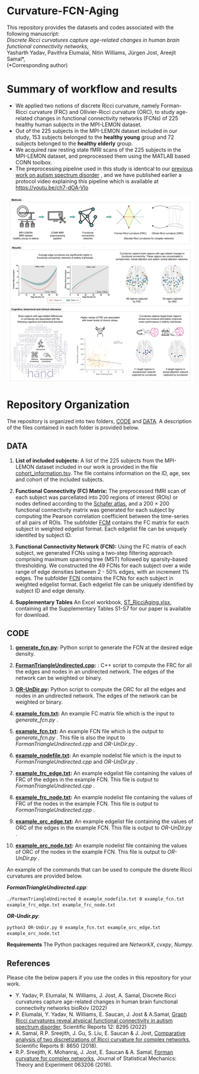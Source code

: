# Curvature-FCN-Aging

This repository provides the datasets and codes associated with the following manuscript:<br>
<i>Discrete Ricci curvatures capture age-related changes in human brain functional connectivity networks,</i><br>
Yasharth Yadav, Pavithra Elumalai, Nitin Williams, Jürgen Jost, Areejit Samal*,<br>
(*Corresponding author)

# Summary of workflow and results

* We applied two notions of discrete Ricci curvature, namely Forman-Ricci curvature (FRC) and Ollivier-Ricci curvature (ORC), to study age-related changes in functional connectivity networks (FCNs) of 225 healthy human subjects in the MPI-LEMON dataset.
* Out of the 225 subjects in the MPI-LEMON dataset included in our study, 153 subjects belonged to the **healthy young** group and 72 subjects belonged to the **healthy elderly** group.
* We acquired raw resting state fMRI scans of the 225 subjects in the MPI-LEMON dataset, and preprocessed them using the MATLAB based CONN toolbox. 
* The preprocessing pipeline used in this study is identical to our [previous work on autism spectrum disorder](https://doi.org/10.1038/s41598-022-12171-y "Graph Ricci curvatures reveal atypical functional connectivity in autism spectrum disorder") , and we have published earlier a protocol video explaining this pipeline which is available at https://youtu.be/ch7-dOA-Vlo

![network example](https://github.com/asamallab/Curvature-FCN-Aging/blob/main/summary_figure.png)

# Repository Organization

The repository is organized into two folders, [CODE](https://github.com/asamallab/Curvature-FCN-Aging/tree/main/CODE) and [DATA](https://github.com/asamallab/Curvature-FCN-Aging/tree/main/DATA). A description of the files contained in each folder is provided below.

## DATA

1. **List of included subjects:**
A list of the 225 subjects from the MPI-LEMON dataset included in our work is provided in the file [cohort_information.tsv](https://github.com/asamallab/Curvature-FCN-Aging/blob/main/DATA/cohort_information.tsv). The file contains information on the ID, age, sex and cohort of the included subjects.

2. **Functional Connectivity (FC) Matrix:**
The preprocessed fMRI scan of each subject was parcellated into 200 regions of interest (ROIs) or nodes defined according to the [Schafer atlas](https://doi.org/10.1093/cercor/bhx179 "Local-Global Parcellation of the Human Cerebral Cortex from Intrinsic Functional Connectivity MRI"), and a 200 × 200 functional connectivity matrix was generated for each subject by computing the Pearson correlation coefficient between the time-series of all pairs of ROIs. The subfolder [FCM](https://github.com/asamallab/Curvature-FCN-Aging/tree/main/DATA/FCM) contains the FC matrix for each subject in weighted edgelist format. Each edgelist file can be uniquely identifed by subject ID.

3. **Functional Connectivity Network (FCN):**
Using the FC matrix of each subject, we generated FCNs using a two-step filtering approach comprising maximum spanning tree (MST) followed by sparsity-based thresholding. We constructed the 49 FCNs for each subject over a wide range of edge densities between 2 - 50% edges, with an increment 1% edges.
The subfolder [FCN](https://github.com/asamallab/Curvature-FCN-Aging/tree/main/DATA/FCN) contains the FCNs for each subject in weighted edgelist format. Each edgelist file can be uniquely identified by subject ID and edge density.

4. **Supplementary Tables**
An Excel workbook, [ST_RicciAging.xlsx](https://github.com/asamallab/Curvature-FCN-Aging/blob/main/DATA/ST_RicciAging.xlsx), containing all the Supplementary Tables S1-S7 for our paper is available for download.

## CODE

1. **[generate_fcn.py](https://github.com/asamallab/Curvature-FCN-Aging/blob/main/CODE/generate_fcn.py):**
Python script to generate the FCN at the desired edge density.

2. **[FormanTriangleUndirected.cpp](https://github.com/asamallab/Curvature-FCN-Aging/blob/main/CODE/FormanTriangleUndirected.cpp):** : C++ script to compute the FRC for all the edges and nodes in an undirected network. The edges of the network can be weighted or binary.

3. **[OR-UnDir.py](https://github.com/asamallab/Curvature-FCN-Aging/blob/main/CODE/OR-UnDir.py):** Python script to compute the ORC for all the edges and nodes in an undirected network. The edges of the network can be weighted or binary.

4. **[example_fcm.txt](https://github.com/asamallab/Curvature-FCN-Aging/blob/main/CODE/example_fcm.txt):** An example FC matrix file which is the input to _generate_fcn.py_ .

5. **[example_fcn.txt](https://github.com/asamallab/Curvature-FCN-Aging/blob/main/CODE/example_fcn.txt):** An example FCN file which is the output to _generate_fcn.py_ . This file is also the input to _FormanTriangleUndirected.cpp_ and _OR-UnDir.py_ .

6. **[example_nodefile.txt](https://github.com/asamallab/Curvature-FCN-Aging/blob/main/CODE/example_nodefile.txt):** An example nodelist file which is the input to _FormanTriangleUndirected.cpp_ and _OR-UnDir.py_ .

7. **[example_frc_edge.txt](https://github.com/asamallab/Curvature-FCN-Aging/blob/main/CODE/example_frc_edge.txt):** An example edgelist file containing the values of FRC of the edges in the example FCN. This file is output to _FormanTriangleUndirected.cpp_ .

8. **[example_frc_node.txt](https://github.com/asamallab/Curvature-FCN-Aging/blob/main/CODE/example_frc_node.txt):** An example nodelist file containing the values of FRC of the nodes in the example FCN. This file is output to _FormanTriangleUndirected.cpp_ .

9. **[example_orc_edge.txt](https://github.com/asamallab/Curvature-FCN-Aging/blob/main/CODE/example_orc_edge.txt):** An example edgelist file containing the values of ORC of the edges in the example FCN. This file is output to _OR-UnDir.py_ .

10. **[example_orc_node.txt](https://github.com/asamallab/Curvature-FCN-Aging/blob/main/CODE/example_orc_node.txt):** An example nodelist file containing the values of ORC of the nodes in the example FCN. This file is output to _OR-UnDir.py_ .

An example of the commands that can be used to compute the disrete Ricci curvatures are provided below.

_**FormanTriangleUndirected.cpp**_: 

```
./FormanTriangleUndirected 0 example_nodefile.txt 0 example_fcn.txt example_frc_edge.txt example_frc_node.txt
```

_**OR-Undir.py**_: 

```
python3 OR-UnDir.py 0 example_fcn.txt example_orc_edge.txt example_orc_node.txt
```

**Requirements**
The Python packages required are _NetworkX_, _cvxpy_, _Numpy._

## References

Please cite the below papers if you use the codes in this repository for your work.

* Y. Yadav, P. Elumalai, N. Williams, J. Jost, A. Samal, Discrete Ricci curvatures capture age-related changes in human brain functional connectivity networks bioRxiv (2022)
* P. Elumalai, Y. Yadav, N. Williams, E. Saucan, J. Jost & A.Samal, [Graph Ricci curvatures reveal atypical functional connectivity in autism spectrum disorder](https://www.nature.com/articles/s41598-022-12171-y#citeas),  Scientific Reports 12: 8295 (2022)
* A. Samal, R.P. Sreejith, J. Gu, S. Liu, E. Saucan & J. Jost, [Comparative analysis of two discretizations of Ricci curvature for complex networks](https://www.nature.com/articles/s41598-018-27001-3), Scientific Reports 8: 8650 (2018).
* R.P. Sreejith, K. Mohanraj, J. Jost, E. Saucan & A. Samal, [Forman curvature for complex networks](https://iopscience.iop.org/article/10.1088/1742-5468/2016/06/063206), Journal of Statistical Mechanics: Theory and Experiment 063206 (2016).
